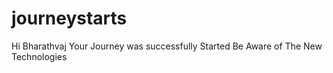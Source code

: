 # journeystarts
Hi Bharathvaj
Your Journey was successfully Started 
Be Aware of The New Technologies
